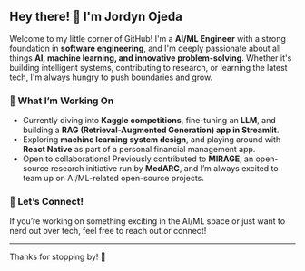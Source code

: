 ## Hey there! 👋 I'm Jordyn Ojeda

Welcome to my little corner of GitHub! I'm a **AI/ML Engineer** with a strong foundation in **software engineering**, and I'm deeply passionate about all things **AI, machine learning, and innovative problem-solving**. Whether it's building intelligent systems, contributing to research, or learning the latest tech, I'm always hungry to push boundaries and grow.

### 🔧 What I’m Working On
- Currently diving into **Kaggle competitions**, fine-tuning an **LLM**, and building a **RAG (Retrieval-Augmented Generation) app in Streamlit**.
- Exploring **machine learning system design**, and playing around with **React Native** as part of a personal financial management app.
- Open to collaborations! Previously contributed to **MIRAGE**, an open-source research initiative run by **MedARC**, and I’m always excited to team up on AI/ML-related open-source projects.

### 🤝 Let’s Connect!
If you’re working on something exciting in the AI/ML space or just want to nerd out over tech, feel free to reach out or connect!

---

Thanks for stopping by! 🚀


<!--
**jordynojeda/jordynojeda** is a ✨ _special_ ✨ repository because its `README.md` (this file) appears on your GitHub profile.

Here are some ideas to get you started:

- 🔭 I’m currently working on ...
- 🌱 I’m currently learning ...
- 👯 I’m looking to collaborate on ...
- 🤔 I’m looking for help with ...
- 💬 Ask me about ...
- 📫 How to reach me: ...
- 😄 Pronouns: ...
- ⚡ Fun fact: ...
-->
